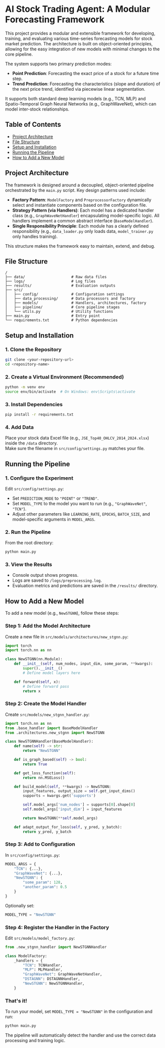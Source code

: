# AI Stock Trading Agent: A Modular Forecasting Framework

This project provides a modular and extensible framework for developing, training, and evaluating various time-series forecasting models for stock market prediction. The architecture is built on object-oriented principles, allowing for the easy integration of new models with minimal changes to the core pipeline.

The system supports two primary prediction modes:

- **Point Prediction**: Forecasting the exact price of a stock for a future time step.
- **Trend Prediction**: Forecasting the characteristics (slope and duration) of the next price trend, identified via piecewise linear segmentation.

It supports both standard deep learning models (e.g., TCN, MLP) and Spatio-Temporal Graph Neural Networks (e.g., GraphWaveNet), which can model inter-stock relationships.

## Table of Contents

- [Project Architecture](#project-architecture)
- [File Structure](#file-structure)
- [Setup and Installation](#setup-and-installation)
- [Running the Pipeline](#running-the-pipeline)
- [How to Add a New Model](#how-to-add-a-new-model)

## Project Architecture

The framework is designed around a decoupled, object-oriented pipeline orchestrated by the `main.py` script. Key design patterns used include:

- **Factory Pattern**: `ModelFactory` and `PreprocessorFactory` dynamically select and instantiate components based on the configuration file.
- **Strategy Pattern (via Handlers)**: Each model has a dedicated handler class (e.g., `GraphWaveNetHandler`) encapsulating model-specific logic. All handlers implement a common abstract interface (`BaseModelHandler`).
- **Single Responsibility Principle**: Each module has a clearly defined responsibility (e.g., `data_loader.py` only loads data, `model_trainer.py` only handles training).

This structure makes the framework easy to maintain, extend, and debug.

## File Structure

```
/
├── data/                     # Raw data files
├── logs/                     # Log files
├── results/                  # Evaluation outputs
├── src/
│   ├── config/               # Configuration settings
│   ├── data_processing/      # Data processors and factory
│   ├── models/               # Handlers, architectures, factory
│   ├── pipeline/             # Core pipeline stages
│   └── utils.py              # Utility functions
├── main.py                   # Entry point
└── requirements.txt          # Python dependencies
```

## Setup and Installation

### 1. Clone the Repository

```bash
git clone <your-repository-url>
cd <repository-name>
```

### 2. Create a Virtual Environment (Recommended)

```bash
python -m venv env
source env/bin/activate  # On Windows: env\Scripts\activate
```

### 3. Install Dependencies

```bash
pip install -r requirements.txt
```

### 4. Add Data

Place your stock data Excel file (e.g., `JSE_Top40_OHLCV_2014_2024.xlsx`) inside the `/data` directory.  
Make sure the filename in `src/config/settings.py` matches your file.

## Running the Pipeline

### 1. Configure the Experiment

Edit `src/config/settings.py`:

- Set `PREDICTION_MODE` to `"POINT"` or `"TREND"`.
- Set `MODEL_TYPE` to the model you want to run (e.g., `"GraphWaveNet"`, `"TCN"`).
- Adjust other parameters like `LEARNING_RATE`, `EPOCHS`, `BATCH_SIZE`, and model-specific arguments in `MODEL_ARGS`.

### 2. Run the Pipeline

From the root directory:

```bash
python main.py
```

### 3. View the Results

- Console output shows progress.
- Logs are saved to `/logs/preprocessing.log`.
- Evaluation metrics and predictions are saved in the `/results/` directory.

## How to Add a New Model

To add a new model (e.g., `NewSTGNN`), follow these steps:

### Step 1: Add the Model Architecture

Create a new file in `src/models/architectures/new_stgnn.py`:

```python
import torch
import torch.nn as nn

class NewSTGNN(nn.Module):
    def __init__(self, num_nodes, input_dim, some_param, **kwargs):
        super().__init__()
        # Define model layers here

    def forward(self, x):
        # Define forward pass
        return x
```

### Step 2: Create the Model Handler

Create `src/models/new_stgnn_handler.py`:

```python
import torch.nn as nn
from .base_handler import BaseModelHandler
from .architectures.new_stgnn import NewSTGNN

class NewSTGNNHandler(BaseModelHandler):
    def name(self) -> str:
        return "NewSTGNN"

    def is_graph_based(self) -> bool:
        return True

    def get_loss_function(self):
        return nn.MSELoss()

    def build_model(self, **kwargs) -> NewSTGNN:
        input_features, output_size = self.get_input_dims()
        supports = kwargs.get('supports')

        self.model_args['num_nodes'] = supports[0].shape[0]
        self.model_args['input_dim'] = input_features

        return NewSTGNN(**self.model_args)

    def adapt_output_for_loss(self, y_pred, y_batch):
        return y_pred, y_batch
```

### Step 3: Add to Configuration

In `src/config/settings.py`:

```python
MODEL_ARGS = {
    "TCN": {...},
    "GraphWaveNet": {...},
    "NewSTGNN": {
        "some_param": 128,
        "another_param": 0.5
    }
}
```

Optionally set:

```python
MODEL_TYPE = "NewSTGNN"
```

### Step 4: Register the Handler in the Factory

Edit `src/models/model_factory.py`:

```python
from .new_stgnn_handler import NewSTGNNHandler

class ModelFactory:
    _handlers = {
        "TCN": TCNHandler,
        "MLP": MLPHandler,
        "GraphWaveNet": GraphWaveNetHandler,
        "DSTAGNN": DSTAGNNHandler,
        "NewSTGNN": NewSTGNNHandler,
    }
```

### That's it!

To run your model, set `MODEL_TYPE = "NewSTGNN"` in the configuration and run:

```bash
python main.py
```

The pipeline will automatically detect the handler and use the correct data processing and training logic.

